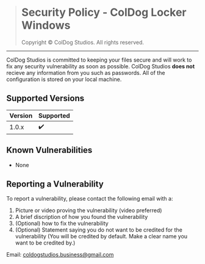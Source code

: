 > # Security Policy - ColDog Locker Windows
>
> Copyright © ColDog Studios. All rights reserved.

---

ColDog Studios is committed to keeping your files secure and will work to fix any security vulnerability as soon as possible. ColDog Studios **does not** recieve any information from you such as passwords. All of the configuration is stored on your local machine.

## Supported Versions

| Version | Supported          |
| ------- | ------------------ |
| 1.0.x   | :heavy_check_mark: |

## Known Vulnerabilities

 - None

## Reporting a Vulnerability

To report a vulnerability, please contact the following email with a:

1. Picture or video proving the vulnerability (video preferred)
2. A brief discription of how you found the vulnerability
3. (Optional) how to fix the vulnerability
4. (Optional) Statement saying you do not want to be credited for the vulnerability (You will be credited by default. Make a clear name you want to be credited by.)

Email: coldogstudios.business@gmail.com

